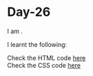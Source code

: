 # Day-26
I am .

I learnt the following:


Check the HTML code [here](./.html)  
Check the CSS code [here](./.css)